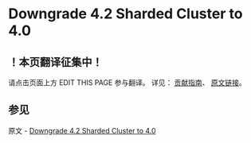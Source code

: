# Downgrade 4.2 Sharded Cluster to 4.0

## ！本页翻译征集中！

请点击页面上方 EDIT THIS PAGE 参与翻译。
详见：
[贡献指南]( https://github.com/JinMuInfo/MongoDB-Manual-zh/blob/master/CONTRIBUTING.md )、
[原文链接](  https://docs.mongodb.com/manual/release-notes/4.2-downgrade-sharded-cluster/  )。

## 参见

原文 - [Downgrade 4.2 Sharded Cluster to 4.0]( https://docs.mongodb.com/manual/release-notes/4.2-downgrade-sharded-cluster/ )

